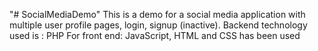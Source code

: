 "# SocialMediaDemo" 
This is a demo for a social media application with multiple user profile pages, login, signup (inactive).
Backend technology used is : PHP
For front end: JavaScript, HTML and CSS has been used
